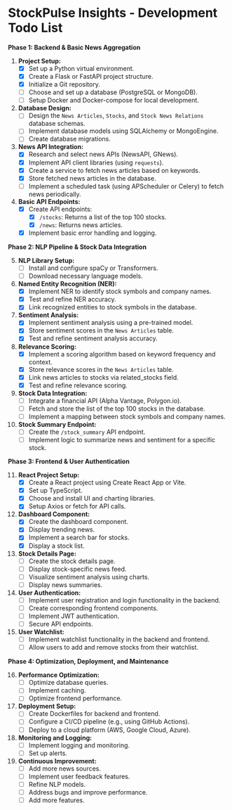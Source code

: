# StockPulse Insights - Development Todo List

**Phase 1: Backend & Basic News Aggregation**

1.  **Project Setup:**
    * [x] Set up a Python virtual environment.
    * [x] Create a Flask or FastAPI project structure.
    * [x] Initialize a Git repository.
    * [ ] Choose and set up a database (PostgreSQL or MongoDB).
    * [ ] Setup Docker and Docker-compose for local development.

2.  **Database Design:**
    * [ ] Design the `News Articles`, `Stocks`, and `Stock News Relations` database schemas.
    * [ ] Implement database models using SQLAlchemy or MongoEngine.
    * [ ] Create database migrations.

3.  **News API Integration:**
    * [x] Research and select news APIs (NewsAPI, GNews).
    * [x] Implement API client libraries (using `requests`).
    * [x] Create a service to fetch news articles based on keywords.
    * [x] Store fetched news articles in the database.
    * [ ] Implement a scheduled task (using APScheduler or Celery) to fetch news periodically.

4.  **Basic API Endpoints:**
    * [x] Create API endpoints:
        * [x] `/stocks`: Returns a list of the top 100 stocks.
        * [x] `/news`: Returns news articles.
    * [x] Implement basic error handling and logging.

**Phase 2: NLP Pipeline & Stock Data Integration**

5.  **NLP Library Setup:**
    * [ ] Install and configure spaCy or Transformers.
    * [ ] Download necessary language models.

6.  **Named Entity Recognition (NER):**
    * [x] Implement NER to identify stock symbols and company names.
    * [x] Test and refine NER accuracy.
    * [x] Link recognized entities to stock symbols in the database.

7.  **Sentiment Analysis:**
    * [x] Implement sentiment analysis using a pre-trained model.
    * [x] Store sentiment scores in the `News Articles` table.
    * [x] Test and refine sentiment analysis accuracy.

8.  **Relevance Scoring:**
    * [x] Implement a scoring algorithm based on keyword frequency and context.
    * [x] Store relevance scores in the `News Articles` table.
    * [x] Link news articles to stocks via related_stocks field.
    * [x] Test and refine relevance scoring.

9.  **Stock Data Integration:**
    * [ ] Integrate a financial API (Alpha Vantage, Polygon.io).
    * [ ] Fetch and store the list of the top 100 stocks in the database.
    * [ ] Implement a mapping between stock symbols and company names.

10. **Stock Summary Endpoint:**
    * [ ] Create the `/stock_summary` API endpoint.
    * [ ] Implement logic to summarize news and sentiment for a specific stock.

**Phase 3: Frontend & User Authentication**

11. **React Project Setup:**
    * [x] Create a React project using Create React App or Vite.
    * [x] Set up TypeScript.
    * [x] Choose and install UI and charting libraries.
    * [x] Setup Axios or fetch for API calls.

12. **Dashboard Component:**
    * [x] Create the dashboard component.
    * [x] Display trending news.
    * [x] Implement a search bar for stocks.
    * [x] Display a stock list.

13. **Stock Details Page:**
    * [ ] Create the stock details page.
    * [ ] Display stock-specific news feed.
    * [ ] Visualize sentiment analysis using charts.
    * [ ] Display news summaries.

14. **User Authentication:**
    * [ ] Implement user registration and login functionality in the backend.
    * [ ] Create corresponding frontend components.
    * [ ] Implement JWT authentication.
    * [ ] Secure API endpoints.

15. **User Watchlist:**
    * [ ] Implement watchlist functionality in the backend and frontend.
    * [ ] Allow users to add and remove stocks from their watchlist.

**Phase 4: Optimization, Deployment, and Maintenance**

16. **Performance Optimization:**
    * [ ] Optimize database queries.
    * [ ] Implement caching.
    * [ ] Optimize frontend performance.

17. **Deployment Setup:**
    * [ ] Create Dockerfiles for backend and frontend.
    * [ ] Configure a CI/CD pipeline (e.g., using GitHub Actions).
    * [ ] Deploy to a cloud platform (AWS, Google Cloud, Azure).

18. **Monitoring and Logging:**
    * [ ] Implement logging and monitoring.
    * [ ] Set up alerts.

19. **Continuous Improvement:**
    * [ ] Add more news sources.
    * [ ] Implement user feedback features.
    * [ ] Refine NLP models.
    * [ ] Address bugs and improve performance.
    * [ ] Add more features.